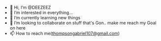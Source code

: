 - 👋 Hi, I’m @DEEZEEZ
- 👀 I’m interested in everything...
- 🌱 I’m currently learning new things
- 💞️ I’m looking to collaborate on stuff that's Gon.. make me reach my Goal on here
- 📫 How to reach me(thompsongabriel107@gmail.com)

<!---
DEEZEEZ1/DEEZEEZ1 is a ✨ special ✨ repository because its `README.md` (this file) appears on your GitHub profile.
You can click the Preview link to take a look at your changes.
--->
